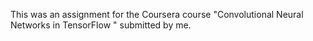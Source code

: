 This was an assignment for the Coursera course "Convolutional Neural Networks in TensorFlow " submitted by me. 
